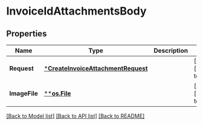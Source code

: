 # InvoiceIdAttachmentsBody

## Properties
Name | Type | Description | Notes
------------ | ------------- | ------------- | -------------
**Request** | [***CreateInvoiceAttachmentRequest**](CreateInvoiceAttachmentRequest.md) |  | [optional] [default to null]
**ImageFile** | [****os.File**](*os.File.md) |  | [optional] [default to null]

[[Back to Model list]](../README.md#documentation-for-models) [[Back to API list]](../README.md#documentation-for-api-endpoints) [[Back to README]](../README.md)

